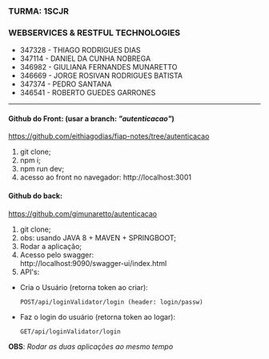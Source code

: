 ### TURMA: 1SCJR
### WEBSERVICES & RESTFUL TECHNOLOGIES

- 347328 - THIAGO RODRIGUES DIAS
- 347114 - DANIEL DA CUNHA NOBREGA
- 346982 - GIULIANA FERNANDES MUNARETTO
- 346669 - JORGE ROSIVAN RODRIGUES BATISTA
- 347374 - PEDRO SANTANA
- 346541 - ROBERTO GUEDES GARRONES  
--------

#### Github do Front: (usar a branch: _**"autenticacao"**_)  
https://github.com/eithiagodias/fiap-notes/tree/autenticacao
1) git clone;
2) npm i;
3) npm run dev;
4) acesso ao front no navegador:  http://localhost:3001
  


#### Github do back:  
https://github.com/gimunaretto/autenticacao

1) git clone;
2) obs: usando JAVA 8 + MAVEN + SPRINGBOOT;
3) Rodar a aplicação;
4) Acesso pelo swagger:   
  http://localhost:9090/swagger-ui/index.html
5) API's:

- Cria o Usuário (retorna token ao criar):  

      POST/api/loginValidator/login (header: login/passw)  

- Faz o login do usuário  (retorna token ao logar):

      GET/api/loginValidator/login


**OBS**: _Rodar as duas aplicações ao mesmo tempo_
